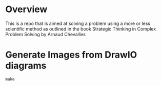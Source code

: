 # Overview

This is a repo that is aimed at solving a problem using a more or less scientific method as outlined in the book Strategic Thinking in Complex Problem Solving by Arnaud Chevallier.

# Generate Images from DrawIO diagrams

`make`
